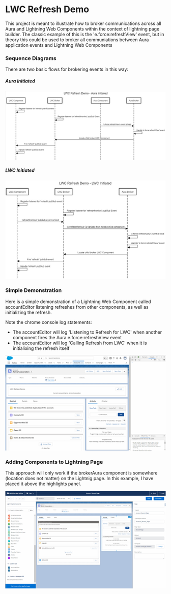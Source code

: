 # LWC Refresh Demo

This project is meant to illustrate how to broker communications across all Aura and Lightning Web Components within the context of lightning page builder. The classic example of this is the 'e.force:refreshView' event, but in theory this could be used to broker all communiations between Aura application events and Lightning Web Components 

### Sequence Diagrams
There are two basic flows for brokering events in this way:

##### Aura Initiated
![Aura Initiated](demo/LWC%20Refresh%20Demo%20-%20Aura%20Initiated.JPG)

##### LWC Initiated
![LWC Initiated](demo/LWC%20Refresh%20Demo%20-%20LWC%20Initiated.JPG)


### Simple Demonstration
Here is a simple demonstration of a Lightning Web Component called accountEditor listening refreshes from other components, as well as initializing the refresh.

Note the chrome console log statements: 
* The accountEditor will log 'Listening to Refresh for LWC' when another component fires the Aura e.force:refreshView event
* The accountEditor will log 'Calling Refresh from LWC' when it is initialixing the refresh itself

![Lightning Page](demo/refreshDemo.gif)

### Adding Components to Lightning Page
This approach will only work if the brokerAura component is somewhere (location does not matter) on the Lightnig page.
In this example, I have placed it above the highlights panel.

![Lightning Page](demo/LightningPageBuilder.gif)
